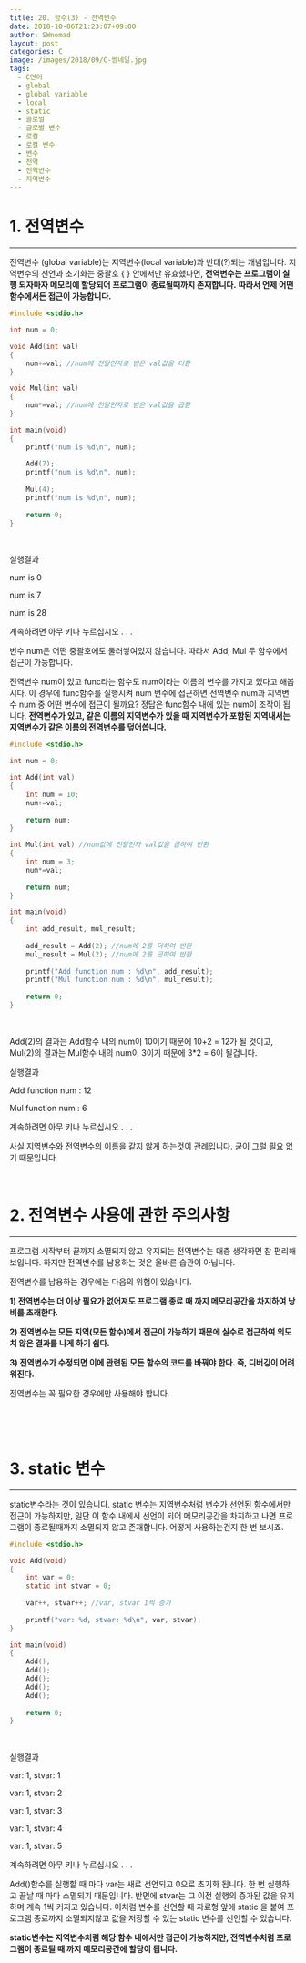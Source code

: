 ```yaml
---
title: 20. 함수(3) - 전역변수
date: 2018-10-06T21:23:07+09:00
author: SWnomad
layout: post
categories: C
image: /images/2018/09/C-썸네일.jpg
tags:
  - C언어
  - global
  - global variable
  - local
  - static
  - 글로벌
  - 글로벌 변수
  - 로컬
  - 로컬 변수
  - 변수
  - 전역
  - 전역변수
  - 지역변수
---
```

# 1. 전역변수

* * *

전역변수 (global variable)는 지역변수(local variable)과 반대(?)되는 개념입니다. 지역변수의 선언과 초기화는 중괄호 { } 안에서만 유효했다면, **전역변수는 프로그램이 실행 되자마자 메모리에 할당되어 프로그램이 종료될때까지 존재합니다.** **따라서 언제 어떤 함수에서든 접근이 가능합니다.**

~~~ c
#include <stdio.h>

int num = 0;

void Add(int val)
{
    num+=val; //num에 전달인자로 받은 val값을 더함
}

void Mul(int val)
{
    num*=val; //num에 전달인자로 받은 val값을 곱함
}

int main(void)
{
    printf("num is %d\n", num);
    
    Add(7);
    printf("num is %d\n", num);
    
    Mul(4);
    printf("num is %d\n", num);
    
    return 0;
}
~~~

&nbsp;

실행결과

num is 0


num is 7


num is 28


계속하려면 아무 키나 누르십시오 . . . 

변수 num은 어떤 중괄호에도 둘러쌓여있지 않습니다. 따라서 Add, Mul 두 함수에서 접근이 가능합니다.

전역변수 num이 있고 func라는 함수도 num이라는 이름의 변수를 가지고 있다고 해봅시다. 이 경우에 func함수를 실행시켜 num 변수에 접근하면 전역변수 num과 지역변수 num 중 어떤 변수에 접근이 될까요? 정답은 func함수 내에 있는 num이 조작이 됩니다. **전역변수가 있고, 같은 이름의 지역변수가 있을 때 지역변수가 포함된 지역내서는 지역변수가 같은 이름의 전역변수를 덮어씁니다.**

~~~ c
#include <stdio.h>

int num = 0;

int Add(int val)
{
    int num = 10;
    num+=val;
    
    return num;
}

int Mul(int val) //num값에 전달인자 val값을 곱하여 반환
{
    int num = 3;
    num*=val;
    
    return num;
}

int main(void)
{
    int add_result, mul_result;
    
    add_result = Add(2); //num에 2를 더하여 반환
    mul_result = Mul(2); //num에 2를 곱하여 반환
    
    printf("Add function num : %d\n", add_result);
    printf("Mul function num : %d\n", mul_result);
    
    return 0;
}
~~~

&nbsp;

Add(2)의 결과는 Add함수 내의 num이 10이기 때문에 10+2 = 12가 될 것이고, Mul(2)의 결과는 Mul함수 내의 num이 3이기 때문에 3*2 = 6이 될겁니다.

실행결과

Add function num : 12


Mul function num : 6


계속하려면 아무 키나 누르십시오 . . . 

사실 지역변수와 전역변수의 이름을 같지 않게 하는것이 관례입니다. 굳이 그럴 필요 없기 때문입니다.

&nbsp;

# 2. 전역변수 사용에 관한 주의사항

* * *

프로그램 시작부터 끝까지 소멸되지 않고 유지되는 전역변수는 대충 생각하면 참 편리해 보입니다. 하지만 전역변수를 남용하는 것은 올바른 습관이 아닙니다.

전역변수를 남용하는 경우에는 다음의 위험이 있습니다.

**1) 전역변수는 더 이상 필요가 없어져도 프로그램 종료 때 까지 메모리공간을 차지하여 낭비를 초래한다.**

**2) 전역변수는 모든 지역(모든 함수)에서 접근이 가능하기 때문에 실수로 접근하여 의도치 않은 결과를 나게 하기 쉽다.**

**3) 전역변수가 수정되면 이에 관련된 모든 함수의 코드를 바꿔야 한다. 즉, 디버깅이 어려워진다.**

전역변수는 꼭 필요한 경우에만 사용해야 합니다.

&nbsp;

&nbsp;

# 3. static 변수

* * *

static변수라는 것이 있습니다. static 변수는 지역변수처럼 변수가 선언된 함수에서만 접근이 가능하지만, 일단 이 함수 내에서 선언이 되어 메모리공간을 차지하고 나면 프로그램이 종료될때까지 소멸되지 않고 존재합니다. 어떻게 사용하는건지 한 번 보시죠.

~~~ c
#include <stdio.h>

void Add(void)
{
    int var = 0;
    static int stvar = 0;
    
    var++, stvar++; //var, stvar 1씩 증가
    
    printf("var: %d, stvar: %d\n", var, stvar);
}

int main(void)
{
    Add();
    Add();
    Add();
    Add();
    Add();
    
    return 0;
}
~~~

&nbsp;

실행결과

var: 1, stvar: 1


var: 1, stvar: 2


var: 1, stvar: 3


var: 1, stvar: 4


var: 1, stvar: 5


계속하려면 아무 키나 누르십시오 . . . 

Add()함수를 실행할 때 마다 var는 새로 선언되고 0으로 초기화 됩니다. 한 번 실행하고 끝날 때 마다 소멸되기 때문입니다. 반면에 stvar는 그 이전 실행의 증가된 값을 유지하며 계속 1씩 커지고 있습니다. 이처럼 변수를 선언할 때 자료형 앞에 static 을 붙여 프로그램 종료까지 소멸되지않고 값을 저장할 수 있는 static 변수를 선언할 수 있습니다.

**static변수는 지역변수처럼 해당 함수 내에서만 접근이 가능하지만, 전역변수처럼 프로그램이 종료될 때 까지 메모리공간에 할당이 됩니다.**